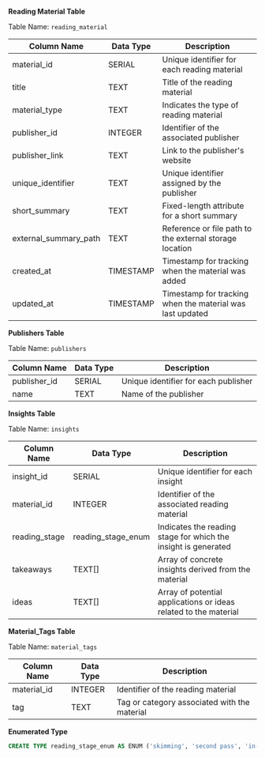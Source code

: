 **Reading Material Table**

Table Name: `reading_material`

| Column Name           | Data Type   | Description                                             |
|-----------------------|-------------|---------------------------------------------------------|
| material_id           | SERIAL      | Unique identifier for each reading material              |
| title                 | TEXT        | Title of the reading material                            |
| material_type         | TEXT        | Indicates the type of reading material                   |
| publisher_id          | INTEGER     | Identifier of the associated publisher                   |
| publisher_link        | TEXT        | Link to the publisher's website                          |
| unique_identifier     | TEXT        | Unique identifier assigned by the publisher              |
| short_summary         | TEXT        | Fixed-length attribute for a short summary               |
| external_summary_path | TEXT        | Reference or file path to the external storage location  |
| created_at            | TIMESTAMP   | Timestamp for tracking when the material was added       |
| updated_at            | TIMESTAMP   | Timestamp for tracking when the material was last updated|

**Publishers Table**

Table Name: `publishers`

| Column Name | Data Type | Description                      |
|-------------|-----------|----------------------------------|
| publisher_id| SERIAL    | Unique identifier for each publisher  |
| name        | TEXT      | Name of the publisher             |

**Insights Table**

Table Name: `insights`

| Column Name     | Data Type   | Description                                               |
|-----------------|-------------|-----------------------------------------------------------|
| insight_id      | SERIAL      | Unique identifier for each insight                         |
| material_id     | INTEGER     | Identifier of the associated reading material              |
| reading_stage   | reading_stage_enum  | Indicates the reading stage for which the insight is generated |
| takeaways       | TEXT[]      | Array of concrete insights derived from the material       |
| ideas           | TEXT[]      | Array of potential applications or ideas related to the material       |

**Material_Tags Table**

Table Name: `material_tags`

| Column Name           | Data Type   | Description                                      |
|-----------------------|-------------|--------------------------------------------------|
| material_id           | INTEGER     | Identifier of the reading material                |
| tag                   | TEXT        | Tag or category associated with the material      |

**Enumerated Type**

```sql
CREATE TYPE reading_stage_enum AS ENUM ('skimming', 'second pass', 'in-depth');
```